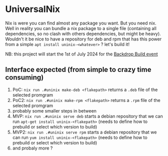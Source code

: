 # UniversalNix

Nix is were you can find almost any package you want. But you need nix. Well in reality you can bundle a nix package to a single file
(containing all dependencies, so no clash with others dependencies, but might be heavy). Wouldn't it be nice to have a repository for
deb and rpm that has this power from a simple `apt install uninix-<whatever>` ?  let's build it!

NB: this project will start the 1st of July 2024 for the [Backdrop Build event](backdropbuild.com)

## Interface expected (from simple to crazy time consuming)

1. PoC: `nix run .#uninix make-deb <flakepath>` returns a `.deb` file of the selected promgram
2. PoC2: `nix run .#uninix make-rpm <flakepath>` returns a `.rpm` file of the selected promgram
3. probably some smaller steps in between
4. MVP: `nix run .#uninix serve deb` starts a debian repository that we can run `apt-get install uninix-<flakepath>` (needs to define how to prebuild or select which version to build)
5. MVP2: `nix run .#uninix serve rpm` starts a debian repository that we can run `yum install uninix-<flakepath>` (needs to define how to prebuild or select which version to build)
6. and probaly more ?
